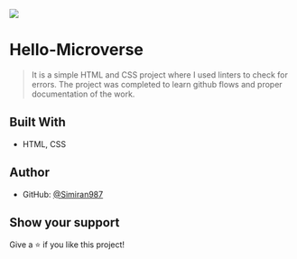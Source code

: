 ![](https://img.shields.io/badge/Microverse-blueviolet)

# Hello-Microverse

> It is a simple HTML and CSS project where I used linters to check for errors. The project was completed to learn github flows and proper documentation of the work.


## Built With

- HTML, CSS

## Author

- GitHub: [@Simiran987](https://github.com/githubhandle)

## Show your support

Give a ⭐️ if you like this project!
